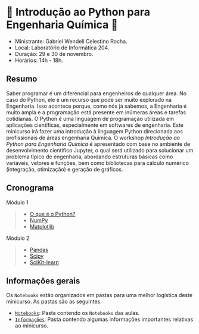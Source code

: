 # :test_tube: Introdução ao Python para Engenharia Química :test_tube:

- Ministrante: Gabriel Wendell Celestino Rocha.
- Local: Laboratório de Informática 204.
- Duração: 29 e 30 de novembro. 
- Horários: 14h - 18h.

## Resumo
Saber programar é um diferencial para engenheiros de qualquer área. No caso do Python, ele é um recurso que pode ser muito explorado na Engenharia. Isso acontece porque, como nós já sabemos, a Engenharia é muito ampla e a programação está presente em inúmeras áreas e tarefas cotidianas. O Python é uma linguagem de programação utilizada em aplicações científicas, especialmente em softwares de engenharia. Este minicurso irá fazer uma introdução à linguagem Python direcionada aos profissionais de áreas engenharia Química. O workshop *Introdução ao Python para Engenharia Química* é apresentado com base no ambiente de desenvolvimento científico Jupyter, o qual será utilizado para solucionar um problema típico de engenharia, abordando estruturas básicas como variáveis, vetores e funções, bem como bibliotecas para cálculo numérico (integração, otimização) e geração de gráficos.

## Cronograma
Módulo 1
> - [O que é o Python?](https://github.com/GabrielWendell/Intro-Python_Eng-Quim/blob/main/Notebooks/Python.ipynb)
> - [NumPy](https://github.com/GabrielWendell/Intro-Python_Eng-Quim/blob/main/Notebooks/NumPy.ipynb)
> - [Matplotlib](https://github.com/GabrielWendell/Intro-Python_Eng-Quim/blob/main/Notebooks/Matplotlib.ipynb)

Módulo 2
> - [Pandas](https://github.com/GabrielWendell/Intro-Python_Eng-Quim/blob/main/Notebooks/Pandas.ipynb)
> - [Scipy](https://github.com/GabrielWendell/Intro-Python_Eng-Quim/blob/main/Notebooks/Scipy.ipynb)
> - [SciKit-learn](https://github.com/GabrielWendell/Intro-Python_Eng-Quim/blob/main/Notebooks/Scikit-learn.ipynb)

## Informações gerais
Os `Notebooks` estão organizados em pastas para uma melhor logística deste minicurso. As pastas são as seguintes:
- [`Notebooks`](https://github.com/GabrielWendell/Intro-Python_Eng-Quim/tree/main/Notebooks): Pasta contendo os `Notebooks` das aulas.
- [`Informações`](https://github.com/GabrielWendell/Intro-Python_Eng-Quim/tree/main/Informações): Pasta contendo algumas informações importantes relativas ao minicurso.
